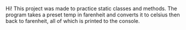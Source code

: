 Hi! This project was made to practice static classes and methods. The program takes a preset temp in farenheit and converts it to celsius then back to farenheit, all of which is printed to the console.
